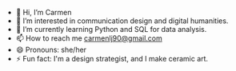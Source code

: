 - 👋 Hi, I’m Carmen
- 👀 I’m interested in communication design and digital humanities.
- 🌱 I’m currently learning Python and SQL for data analysis. 
- 📫 How to reach me carmenlj90@gmail.com
- 😄 Pronouns: she/her
- ⚡ Fun fact: I'm a design strategist, and I make ceramic art.

<!---
CacheMoney90/CacheMoney90 is a ✨ special ✨ repository because its `README.md` (this file) appears on your GitHub profile.
You can click the Preview link to take a look at your changes.
--->
